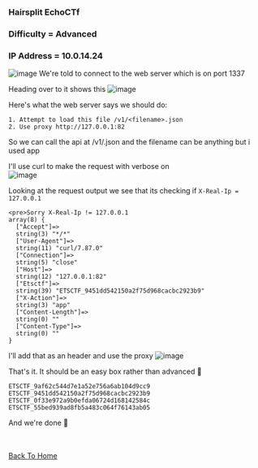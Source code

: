 <h3> Hairsplit EchoCTf </h3>

### Difficulty = Advanced

### IP Address = 10.0.14.24

![image](https://user-images.githubusercontent.com/113513376/222303974-765432fc-a86a-4996-84f7-dcb11f43fc66.png)
We're told to connect to the web server which is on port 1337

Heading over to it shows this 
![image](https://user-images.githubusercontent.com/113513376/222304055-7c0494e5-8851-448d-b09a-c6d4f33a781c.png)

Here's what the web server says we should do:

```
1. Attempt to load this file /v1/<filename>.json
2. Use proxy http://127.0.0.1:82
```

So we can call the api at /v1/<filename>.json and the filename can be anything but i used app

I'll use curl to make the request with verbose on  
![image](https://user-images.githubusercontent.com/113513376/222304375-e62c831a-b438-408b-b1df-efd0ceda37f7.png)

Looking at the request output we see that its checking if `X-Real-Ip = 127.0.0.1`
 
```
<pre>Sorry X-Real-Ip != 127.0.0.1
array(8) {
  ["Accept"]=>
  string(3) "*/*"
  ["User-Agent"]=>
  string(11) "curl/7.87.0"
  ["Connection"]=>
  string(5) "close"
  ["Host"]=>
  string(12) "127.0.0.1:82"
  ["Etsctf"]=>
  string(39) "ETSCTF_9451dd542150a2f75d968cacbc2923b9"
  ["X-Action"]=>
  string(3) "app"
  ["Content-Length"]=>
  string(0) ""
  ["Content-Type"]=>
  string(0) ""
}
```

I'll add that as an header and use the proxy 
![image](https://user-images.githubusercontent.com/113513376/222304771-e6c22b18-91d3-497d-8038-d839a2bf41c7.png)

That's it. It should be an easy box rather than advanced 🤔

```
ETSCTF_9af62c544d7e1a52e756a6ab104d9cc9
ETSCTF_9451dd542150a2f75d968cacbc2923b9
ETSCTF_0f33e972a9b0efda06724d168142584c
ETSCTF_55bed939ad8fb5a483c064f76143ab05
```

And we're done 👻

<br> <br>
[Back To Home](../../index.md)
